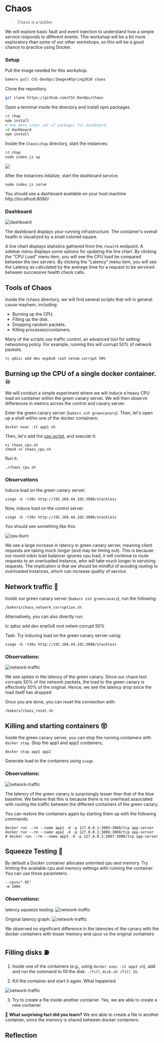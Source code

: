 # Chaos

> Chaos is a ladder.

We will explore basic fault and event injection to understand how a simple service responds to different events. This workshop will be a bit more exploratory than some of our other workshops, so this will be a good chance to practice using Docker.


### Setup

Pull the image needed for this workshop.

```bash
bakerx pull CSC-DevOps/Images#Spring2020 chaos
```
Clone the repository.

```bash
git clone https://github.com/CSC-DevOps/Chaos
```

Open a terminal inside the directory and install npm packages.

```bash
cd chap
npm install
# One more inner set of packages for dashboard.
cd dashboard
npm install
```

Inside the `Chaos\chap` directory, start the instances:

```bash
cd chap
node index.js up
```
![](/img/up.png)

After the instances intialize, start the dashboard service.

```
node index.js serve
```

You should see a dashboard available on your host machine http://localhost:8080/

### Dashboard

![dashboard](img/dashboard.png)

The dashboard displays your running infrastructure.  The container's overall health is visualized by a small colored square. 

A line chart displays statistics gathered from the `/health` endpoint. A sidebar menu displays some options for updating the line chart. By clicking the "CPU Load" menu item, you will see the CPU load be compared between the two servers. By clicking the "Latency" menu item, you will see the Latency as calculated by the average time for a request to be serviced between successive health check calls.

## Tools of Chaos

Inside the /chaos directory, we will find several scripts that will in general cause mayhem, including:

* Burning up the CPU.
* Filling up the disk.
* Dropping random packets.
* Killing processes/containers.

Many of the scripts use traffic control, an advanced tool for setting networking policy. For example, running this will corrupt 50% of network packets.

    tc qdisc add dev enp0s8 root netem corrupt 50%

## Burning up the CPU of a single docker container. 💥

We will conduct a simple experiment where we will induce a heavy CPU load on container within the green canary server. We will then observe differences in metrics across the control and canary server.

Enter the green canary server (`bakerx ssh greencanary`). Then, let's open up a shell within one of the docker containers:

```
docker exec -it app1 sh
```

Then, let's add the [cpu script](chaos/chaos_cpu.sh), and execute it:

```
vi chaos_cpu.sh
chmod +x chaos_cpu.sh
```

Run it.

```
./chaos_cpu.sh
```

### Observations

Induce load on the green canary server.

    siege -b -t30s http://192.168.44.102:3080/stackless

Now, induce load on the control server.

    siege -b -t30s http://192.168.44.102:3080/stackless

You should see something like this:

![cpu-burn](img/cpu_burn.png)

We see a large increase in latency in green canary server, meaning client requests are taking much longer (and may be timing out).
This is because our round-robin load balancer ignores cpu load, it will continue to route requests to an overloaded instance, who will take much longer in servicing requests. The implication is that we should be mindful of avoiding routing to overloaded instances, which can increase quality of service.


## Network traffic 🚦

Inside our green canary server (`bakerx ssh greencanary`), run the following:

    /bakerx/chaos_network_corruption.sh

Alternatively, you can also directly run:

   tc qdisc add dev enp0s8 root netem corrupt 50%

Task: Try inducing load on the green canary server using:

`siege -b -t30s http://192.168.44.102:3080/stackless`

### Observations:

![network-traffic](img/network-packets.png)

We see spikes in the latency of the green canary. Since our chaos tool corrupts 50% of the network packets, the load to the green canary is effectively 50% of the original. Hence, we see the latency drop since the load itself has dropped

Once you are done, you can reset the connection with:

    /bakerx/chaos_reset.sh


## Killing and starting containers 😵

Inside the green canary server, you can stop the running containers with `docker stop`.
Stop the app1 and app2 containers;

```
docker stop app1 app2
```

Generate load to the containers using `siege`

### Observations:

![network-traffic](img/kill-container.png)

The latency of the green canary is surprisingly lesser than that of the blue baseline. We believe that this is because there is no overhead associated with routing the traffic between the different containers of the green canary.

You can restore the containers again by starting them up with the following commands:
```
docker run --rm --name app1 -d -p 127.0.0.1:3005:3000/tcp app-server
docker run --rm --name app2 -d -p 127.0.0.1:3006:3000/tcp app-server
# docker run --rm --name app3 -d -p 127.0.0.1:3007:3000/tcp app-server
```

## Squeeze Testing 🔽

By default a Docker container allocates unlimited cpu and memory. Try limiting the available cpu and memory settings with running the container. You can use these parameters:

```
--cpus=".05"
-m 100k
```

### Observations:

latency squeeze testing:
![network-traffic](img/squeeze-testing.png)

Original latency graph:
![network-traffic](img/original.png)


We observed no significant difference in the latencies of the canary with the docker containers with lesser memory and cpus vs the original containers

## Filling disks ⛽

1. Inside one of the containers (e.g., using `docker exec -it app3 sh`), add and run the command to fill the disk: `./fill_disk.sh /fill 2G`.

2. Kill the container and start it again. What happened

![network-traffic](img/fill-disk1.png)

3. Try to create a file inside another container.
Yes, we are able to create a new container

🔴 **What surprising fact did you learn?**
We are able to create a file in another container, since the memory is shared between docker containers.

## Reflection


